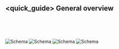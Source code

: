 ## <quick_guide> General overview
<br><br><br>

![Schema](http://static.energysistem.com/images/manuals/42360/598182e902d88.jpg) 
![Schema](http://static.energysistem.com/images/manuals/42360/5981833d10901.jpg)
![Schema](http://static.energysistem.com/images/manuals/42360/598183722ed38.jpg)
![Schema](http://static.energysistem.com/images/manuals/42360/5981983b6e67d.jpg)

